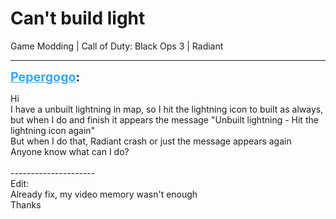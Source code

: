 # Can't build light
Game Modding | Call of Duty: Black Ops 3 | Radiant

---
<strong style="font-size: 1.4em;"><span style="text-decoration: underline;text-decoration-color: #34a7f9;"><span style="color:#34a7f9;">Pepergogo</span></span>:</strong>

<p>Hi<br />I have a unbuilt lightning in map, so I hit the lightning icon to built as always, but when I do and finish it appears the message &quot;Unbuilt lightning - Hit the lightning icon again&quot;<br />But when I do that, Radiant crash or just the message appears again<br />Anyone know what can I do?<br /><br />---------------------<br />Edit:<br />Already fix, my video memory wasn&#39;t enough<br />Thanks</p>

